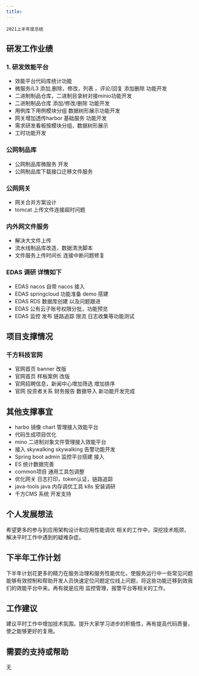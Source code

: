 ```yaml
---
title:
---
```

	2021上半年度总结

## 研发工作业绩

### 1. 研发效能平台

* 效能平台代码库统计功能
* 微服务/L3  添加,删除，修改，列表 ，评论/回复 添加删除 功能开发
* 二进制制品仓库，二进制目录树对接minio功能开发
* 二进制制品仓库 添加/修改/删除 功能开发
* 用例库下用例模块分组 数据树形展示功能开发
* 网关增加透传harbor 基础服务 功能开发
* 需求研发看板按模块分组，数据树形展示
* 工时功能开发

 

### 公网制品库

* 公网制品库微服务 开发
* 公网制品库下载接口迁移文件服务

### 公网网关

* 网关合并方案设计
* tomcat 上传文件连接超时问题

### 内外网文件服务

*  解决大文件上传
* 流水线制品库改造，数据清洗脚本
* 文件服务上传时间长 连接中断问题修复

### EDAS 调研 详情如下

* EDAS nacos 自带 nacos 接入 
* EDAS springcloud 功能准备 demo 搭建
* EDAS RDS 数据库创建 以及问题跟进
* EDAS 公有云子账号权限分批，功能预览
* EDAS 监控 发布 链路追踪 限流 日志收集等功能测试

 

## 项目支撑情况

### 千方科技官网

* 官网首页 banner 改版
* 官网首页 样板案例 改版 
* 官网招聘信息，新闻中心增加筛选 增加排序
* 官网 投资者关系 财务报告 数据导入  新功能开发完成

## 其他支撑事宜

* harbo  镜像 chart 管理接入效能平台
* 代码生成项目优化
* mino 二进制对象文件管理接入效能平台
* 接入 skywalking skywalking 告警功能开发
* Spring boot admin 监控平台搭建 接入
* ES 统计数据完善
* common项目 通用工具包调整
* 优化网关 日志打印，token认证，链路追踪
* java-tools java 内存调优工具 k8s 安装调研
* 千方CMS 系统 开发支持

## 个人发展想法

希望更多的参与到应用架构设计和应用性能调优 相关的工作中，深挖技术瓶颈，解决平时工作中遇到的疑难杂症。

## 下半年工作计划

下半年计划花更多的精力在服务治理和服务性能优化，使服务运行中一些常见问题能够有效控制和帮助开发人员快速定位问题定位线上问题，将这些功能迁移到效我们的效能平台中来。再有就是应用 监控管理，报警平台等相关的工作。

## 工作建议

建议平时工作中增加技术氛围，提升大家学习进步的积极性，再有提高代码质量，使之能够更好的复用。

## 需要的支持或帮助

无